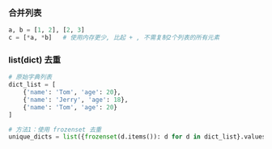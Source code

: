 ### 合并列表
```python
a, b = [1, 2], [2, 3]
c = [*a, *b]   # 使用内存更少, 比起 + , 不需复制2个列表的所有元素
```

### list(dict) 去重
```python
# 原始字典列表
dict_list = [
    {'name': 'Tom', 'age': 20},
    {'name': 'Jerry', 'age': 18},
    {'name': 'Tom', 'age': 20}
]

# 方法1：使用 frozenset 去重
unique_dicts = list({frozenset(d.items()): d for d in dict_list}.values())
```
